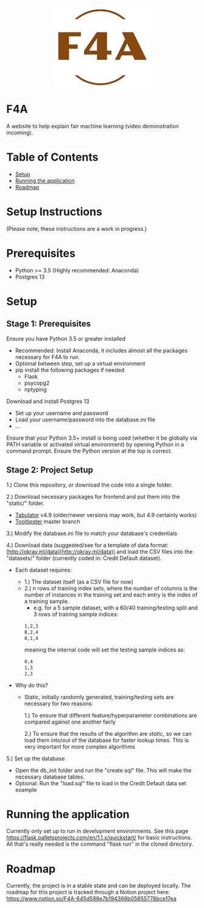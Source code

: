 <p align='center'>
    <img src='static/f4a_logo.png' alt='F4A Logo' width='250'/>
</p>

# F4A
A website to help explain fair machine learning (video demonstration incoming).

# Table of Contents
- [Setup](#setup-instructions) 
- [Running the application](#running-the-application)
- [Roadmap](#roadmap)


# Setup Instructions
(Please note, these instructions are a work in progress.)

# Prerequisites

- Python >= 3.5 (Highly recommended: Anaconda)
- Postgres 13

# Setup
## Stage 1: Prerequisites

Ensure you have Python 3.5 or greater installed
- Recommended: Install Anaconda, it includes almost all the packages necessary for F4A to run.
- Optional between step, set up a virtual environment
- pip install the following packages if needed
    - Flask
    - psycopg2
    - nptyping

Download and install Postgres 13
- Set up your username and password
- Load your username/password into the database.ini file
- ...

Ensure that your Python 3.5+ install is being used (whether it be globally via PATH variable or activated virtual environment) by opening Python in a command prompt. Ensure the Python version at the top is correct.

## Stage 2: Project Setup

1.) Clone this repository, or download the code into a single folder.

2.) Download necessary packages for frontend and put them into the "static/" folder.
 - [Tabulator](http://tabulator.info/) v4.9 (older/newer versions may work, but 4.9 certainly works)
 - [Tooltipster](https://github.com/calebjacob/tooltipster) master branch


3.) Modify the database.ini file to match your database's credentials

4.) Download data (suggested/see for a template of data format: [http://okray.ml/data](http://okray.ml/data)) and load the CSV files into the "datasets/" folder (currently coded in: Credit Default dataset). 
- Each dataset requires:
    - 1.) The dataset itself (as a CSV file for now)
    - 2.) *n* rows of training index sets, where the number of columns is the number of instances in the training set and each entry is the index of a training sample.
        - e.g. for a 5 sample dataset, with a 60/40 training/testing split and 3 rows of training sample indices:
        ```
        1,2,3
        0,2,4
        0,1,4
        ````
        meaning the internal code will set the testing sample indices as:
        ```
        0,4
        1,3
        2,3
        ```

- Why do this?
    - Static, initially randomly generated, training/testing sets are necessary for two reasons:

        1.) To ensure that different feature/hyperparameter combinations are compared against one another fairly

        2.) To ensure that the results of the algorithm are *static*, so we can load them into/out of the database for faster lookup times. This is very important for more complex algorithms


5.) Set up the database
- Open the db_init folder and run the "create.sql" file. This will make the necessary database tables.
- Optional: Run the "load.sql" file to load in the Credit Default data set example

# Running the application
Currently only set up to run in development environments. See this page https://flask.palletsprojects.com/en/1.1.x/quickstart/ for basic instructions. All that's really needed is the command "flask run" in the cloned directory.

# Roadmap
Currently, the project is in a stable state and can be deployed locally.
The roadmap for this project is tracked through a Notion project here: https://www.notion.so/F4A-645d588e7b194366b05855778bce17ea
